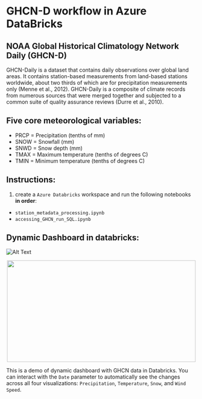 # GHCN-D workflow in Azure DataBricks

## NOAA Global Historical Climatology Network Daily (GHCN-D)
GHCN-Daily is a dataset that contains daily observations over global land areas. It contains station-based measurements from land-based stations worldwide, about two thirds of which are for precipitation measurements only (Menne et al., 2012). GHCN-Daily is a composite of climate records from numerous sources that were merged together and subjected to a common suite of quality assurance reviews (Durre et al., 2010).

## Five core meteorological variables:
- PRCP = Precipitation (tenths of mm)
- SNOW = Snowfall (mm)
- SNWD = Snow depth (mm)
- TMAX = Maximum temperature (tenths of degrees C)
- TMIN = Minimum temperature (tenths of degrees C)

## Instructions:
1. create a `Azure Databricks` workspace and run the following notebooks **in order**:
- `station_metadata_processing.ipynb` 
- `accessing_GHCN_run_SQL.ipynb`

## Dynamic Dashboard in databricks:


![Alt Text](https://media.giphy.com/media/v1.Y2lkPTc5MGI3NjExNXdtYzlqNnp3NXE2cDl5MHg3ZDlkY3lvMWx0c3pjOWh1bXUwZThoYiZlcD12MV9pbnRlcm5hbF9naWZfYnlfaWQmY3Q9Zw/JutNCWpHeh75p2zOfW/giphy.gif)

<div align=center>
<img src="https://media.giphy.com/media/v1.Y2lkPTc5MGI3NjExNXdtYzlqNnp3NXE2cDl5MHg3ZDlkY3lvMWx0c3pjOWh1bXUwZThoYiZlcD12MV9pbnRlcm5hbF9naWZfYnlfaWQmY3Q9Zw/JutNCWpHeh75p2zOfW/giphy.gif" width="500" height="270"/>
</div>

This is a demo of dynamic dashboard with GHCN data in Databricks. You can interact with the `Date` parameter to automatically see the changes across all four visualizations: `Precipitation`, `Temperature`, `Snow`, and `Wind Speed`.  